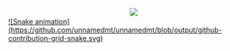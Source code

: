 <div align="center">
  <a href="https://github.com/unnamedmt">
  <img height="180em" src="https://github-readme-stats.vercel.app/api?username=unnamedmt&show_icons=true&theme=dark&include_all_commits=true&count_private=true"/>
</div>
![Snake animation](https://github.com/unnamedmt/unnamedmt/blob/output/github-contribution-grid-snake.svg)
